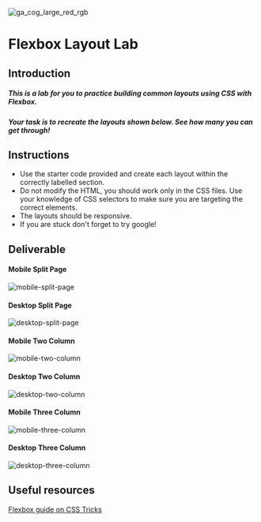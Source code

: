 ![ga_cog_large_red_rgb](https://cloud.githubusercontent.com/assets/40461/8183776/469f976e-1432-11e5-8199-6ac91363302b.png)

# Flexbox Layout Lab

## Introduction


##### This is a lab for you to practice building common layouts using CSS with Flexbox.

##### Your task is to recreate the layouts shown below. See how many you can get through!

## Instructions

* Use the starter code provided and create each layout within the correctly labelled section.
* Do not modify the HTML, you should work only in the CSS files. Use your knowledge of CSS selectors to make sure you are targeting the correct elements.
* The layouts should be responsive.
* If you are stuck don't forget to try google!

## Deliverable
#### Mobile Split Page
![mobile-split-page](https://media.git.generalassemb.ly/user/18117/files/9b5ed900-77d3-11e9-9dee-460e3f3fe412)

#### Desktop Split Page
![desktop-split-page](https://media.git.generalassemb.ly/user/18117/files/9b5ed900-77d3-11e9-9010-462459fe44a9)

#### Mobile Two Column
![mobile-two-column](https://media.git.generalassemb.ly/user/18117/files/9bf76f80-77d3-11e9-9d65-9dda92f06c52)

#### Desktop Two Column
![desktop-two-column](https://media.git.generalassemb.ly/user/18117/files/9b5ed900-77d3-11e9-8666-00951e22d568)

#### Mobile Three Column
![mobile-three-column](https://media.git.generalassemb.ly/user/18117/files/9bf76f80-77d3-11e9-9243-68a141c702d0)

#### Desktop Three Column
![desktop-three-column](https://media.git.generalassemb.ly/user/18117/files/9b5ed900-77d3-11e9-9d17-0dec6d3003c3)

## Useful resources

[Flexbox guide on CSS Tricks](https://css-tricks.com/snippets/css/a-guide-to-flexbox/)
